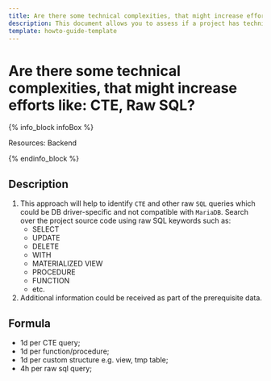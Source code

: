 ```yaml
---
title: Are there some technical complexities, that might increase efforts like: CTE, Raw SQL?
description: This document allows you to assess if a project has technical complexities, that might increase efforts like: CTE, Raw SQL.
template: howto-guide-template
---
```


# Are there some technical complexities, that might increase efforts like: CTE, Raw SQL?

{% info_block infoBox %}

Resources: Backend

{% endinfo_block %}

## Description

1. This approach will help to identify `CTE` and other raw `SQL` queries which could be DB driver-specific and not compatible with `MariaDB`.
   Search over the project source code using raw SQL keywords such as:
    * SELECT
    * UPDATE
    * DELETE
    * WITH
    * MATERIALIZED VIEW
    * PROCEDURE
    * FUNCTION
    * etc.
2. Additional information could be received as part of the prerequisite data.

## Formula

* 1d per CTE query;
* 1d per function/procedure;
* 1d per custom structure e.g. view, tmp table;
* 4h per raw sql query;

